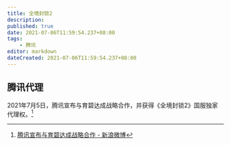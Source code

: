 ```yaml
---
title: 全境封锁2
description:
published: true
date: 2021-07-06T11:59:54.237+08:00
tags:
    - 腾讯
editor: markdown
dateCreated: 2021-07-06T11:59:54.237+08:00
---
```


## 腾讯代理

2021年7月5日，腾讯宣布与育碧达成战略合作，并获得《全境封锁2》国服独家代理权。[^m9UD2]

[^m9UD2]: [腾讯宣布与育碧达成战略合作 - 新浪微博](https://archive.is/m9UD2 "https://m.weibo.cn/detail/4655659578034424")
